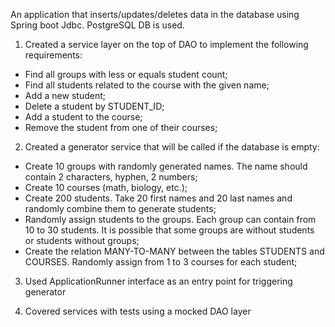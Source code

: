 An application that inserts/updates/deletes data in the database using Spring boot Jdbc. PostgreSQL DB is used.

1. Created a service layer on the top of DAO to implement the following requirements:
- Find all groups with less or equals student count;
- Find all students related to the course with the given name;
- Add a new student;
- Delete a student by STUDENT_ID;
- Add a student to the course;
- Remove the student from one of their courses;

2. Created a generator service that will be called if the database is empty:
- Create 10 groups with randomly generated names. The name should contain 2 characters, hyphen, 2 numbers;
- Create 10 courses (math, biology, etc.);
- Create 200 students. Take 20 first names and 20 last names and randomly combine them to generate students;
- Randomly assign students to the groups. Each group can contain from 10 to 30 students. It is possible that some groups are without students or students without groups;
- Create the relation MANY-TO-MANY between the tables STUDENTS and COURSES. Randomly assign from 1 to 3 courses for each student;

3. Used ApplicationRunner interface as an entry point for triggering generator

4. Covered services with tests using a mocked DAO layer

